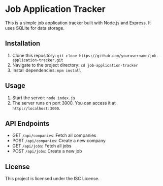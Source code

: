 # Job Application Tracker

This is a simple job application tracker built with Node.js and Express. It uses SQLite for data storage.

## Installation

1. Clone this repository: `git clone https://github.com/yourusername/job-application-tracker.git`
2. Navigate to the project directory: `cd job-application-tracker`
3. Install dependencies: `npm install`

## Usage

1. Start the server: `node index.js`
2. The server runs on port 3000. You can access it at `http://localhost:3000`.

## API Endpoints

- GET `/api/companies`: Fetch all companies
- POST `/api/companies`: Create a new company
- GET `/api/jobs`: Fetch all jobs
- POST `/api/jobs`: Create a new job

## License

This project is licensed under the ISC License.